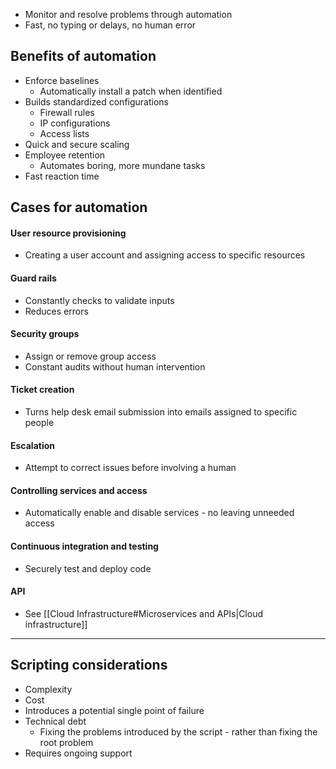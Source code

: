 - Monitor and resolve problems through automation
- Fast, no typing or delays, no human error
## Benefits of automation
- Enforce baselines
	- Automatically install a patch when identified
- Builds standardized configurations
	- Firewall rules
	- IP configurations
	- Access lists
- Quick and secure scaling
- Employee retention
	- Automates boring, more mundane tasks
- Fast reaction time
## Cases for automation
#### User resource provisioning
- Creating a user account and assigning access to specific resources
#### Guard rails
- Constantly checks to validate inputs
- Reduces errors
#### Security groups
- Assign or remove group access
- Constant audits without human intervention
#### Ticket creation
- Turns help desk email submission into emails assigned to specific people
#### Escalation
- Attempt to correct issues before involving a human
#### Controlling services and access
- Automatically enable and disable services - no leaving unneeded access
#### Continuous integration and testing
- Securely test and deploy code
#### API
- See [[Cloud Infrastructure#Microservices and APIs|Cloud infrastructure]]
---
## Scripting considerations
- Complexity
- Cost
- Introduces a potential single point of failure
- Technical debt
	- Fixing the problems introduced by the script - rather than fixing the root problem
- Requires ongoing support